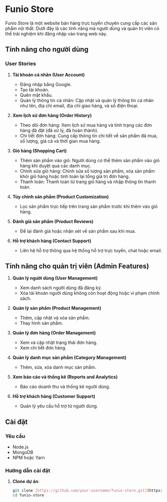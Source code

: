 # Funio Store

Funio Store là một website bán hàng trực tuyến chuyên cung cấp các sản phẩm nội thất. Dưới đây là các tính năng mà người dùng và quản trị viên có thể trải nghiệm khi đăng nhập vào trang web này.

## Tính năng cho người dùng

### User Stories

1. **Tài khoản cá nhân (User Account)**
   - Đăng nhập bằng Google.
   - Tạo tài khoản.
   - Quên mật khẩu.
   - Quản lý thông tin cá nhân: Cập nhật và quản lý thông tin cá nhân như tên, địa chỉ email, địa chỉ giao hàng, và số điện thoại.

2. **Xem lịch sử đơn hàng (Order History)**
   - Theo dõi đơn hàng: Xem lịch sử mua hàng và tình trạng các đơn hàng đã đặt (đã xử lý, đã hoàn thành).
   - Chi tiết đơn hàng: Cung cấp thông tin chi tiết về sản phẩm đã mua, số lượng, giá cả và thời gian mua hàng.

3. **Giỏ hàng (Shopping Cart)**
   - Thêm sản phẩm vào giỏ: Người dùng có thể thêm sản phẩm vào giỏ hàng khi duyệt qua các danh mục.
   - Chỉnh sửa giỏ hàng: Chỉnh sửa số lượng sản phẩm, xóa sản phẩm khỏi giỏ hàng hoặc tính toán lại tổng giá trị đơn hàng.
   - Thanh toán: Thanh toán từ trang giỏ hàng và nhập thông tin thanh toán.

4. **Tùy chỉnh sản phẩm (Product Customization)**
   - Lọc sản phẩm trực tiếp trên trang sản phẩm trước khi thêm vào giỏ hàng.

5. **Đánh giá sản phẩm (Product Reviews)**
   - Để lại đánh giá hoặc nhận xét về sản phẩm sau khi mua.

6. **Hỗ trợ khách hàng (Contact Support)**
   - Liên hệ hỗ trợ thông qua hệ thống hỗ trợ trực tuyến, chat hoặc email.

## Tính năng cho quản trị viên (Admin Features)

1. **Quản lý người dùng (User Management)**
   - Xem danh sách người dùng đã đăng ký.
   - Xóa tài khoản người dùng không còn hoạt động hoặc vi phạm chính sách.

2. **Quản lý sản phẩm (Product Management)**
   - Thêm, cập nhật và xóa sản phẩm.
   - Thay hình sản phẩm.

3. **Quản lý đơn hàng (Order Management)**
   - Xem và cập nhật trạng thái đơn hàng.
   - Xem chi tiết đơn hàng.

4. **Quản lý danh mục sản phẩm (Category Management)**
   - Thêm, sửa, xóa danh mục sản phẩm.

5. **Xem báo cáo và thống kê (Reports and Analytics)**
   - Báo cáo doanh thu và thống kê người dùng.

6. **Hỗ trợ khách hàng (Customer Support)**
   - Quản lý yêu cầu hỗ trợ từ người dùng.

## Cài đặt

### Yêu cầu

- Node.js
- MongoDB
- NPM hoặc Yarn

### Hướng dẫn cài đặt

1. **Clone dự án**:

   ```bash
   git clone [https://github.com/your-username/funio-store.git](https://github.com/tranlehai266/online-shop-FE)
   cd funio-store

